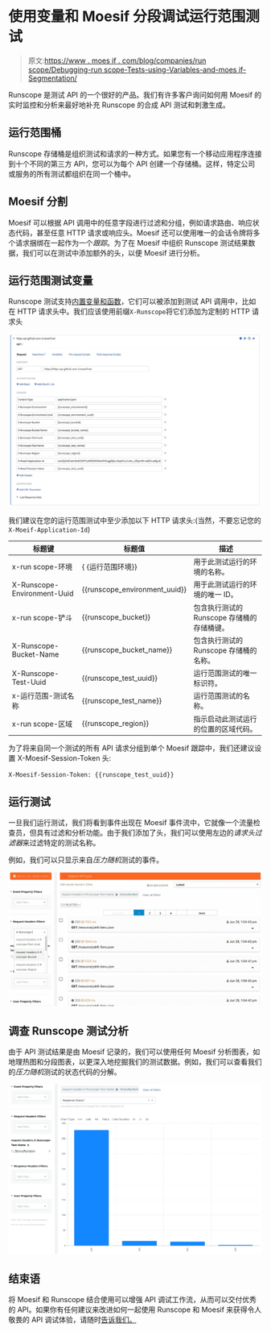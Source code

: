# 使用变量和 Moesif 分段调试运行范围测试

> 原文:[https://www . moes if . com/blog/companies/run scope/Debugging-run scope-Tests-using-Variables-and-moes if-Segmentation/](https://www.moesif.com/blog/companies/runscope/Debugging-Runscope-Tests-using-Variables-and-Moesif-Segmentation/)

Runscope 是测试 API 的一个很好的产品。我们有许多客户询问如何用 Moesif 的实时监控和分析来最好地补充 Runscope 的合成 API 测试和刺激生成。

## 运行范围桶

Runscope 存储桶是组织测试和请求的一种方式。如果您有一个移动应用程序连接到十个不同的第三方 API，您可以为每个 API 创建一个存储桶。这样，特定公司或服务的所有测试都组织在同一个桶中。

## Moesif 分割

Moesif 可以根据 API 调用中的任意字段进行过滤和分组，例如请求路由、响应状态代码，甚至任意 HTTP 请求或响应头。Moesif 还可以使用唯一的会话令牌将多个请求捆绑在一起作为一个*跟踪*。为了在 Moesif 中组织 Runscope 测试结果数据，我们可以在测试中添加额外的头，以便 Moesif 进行分析。

## 运行范围测试变量

Runscope 测试支持[内置变量和函数](https://www.runscope.com/docs/api-testing/variables)，它们可以被添加到测试 API 调用中，比如在 HTTP 请求头中。我们应该使用前缀`X-Runscope`将它们添加为定制的 HTTP 请求头

![Runscope test editor](img/e436e6ea398fd2af78e56eb1157dbd75.png)

我们建议在您的运行范围测试中至少添加以下 HTTP 请求头:(当然，不要忘记您的`X-Moeif-Application-Id`)

| 标题键 | 标题值 | 描述 |
| --- | --- | --- |
| x-run scope-环境 | { {运行范围环境}} | 用于此测试运行的环境的名称。 |
| X-Runscope-Environment-Uuid | {{runscope_environment_uuid}} | 用于此测试运行的环境的唯一 ID。 |
| x-run scope-铲斗 | {{runscope_bucket}} | 包含执行测试的 Runscope 存储桶的存储桶键。 |
| X-Runscope-Bucket-Name | {{runscope_bucket_name}} | 包含执行测试的 Runscope 存储桶的名称。 |
| X-Runscope-Test-Uuid | {{runscope_test_uuid}} | 运行范围测试的唯一标识符。 |
| x-运行范围-测试名称 | {{runscope_test_name}} | 运行范围测试的名称。 |
| x-run scope-区域 | {{runscope_region}} | 指示启动此测试运行的位置的区域代码。 |

为了将来自同一个测试的所有 API 请求分组到单个 Moesif 跟踪中，我们还建议设置 X-Moesif-Session-Token 头:

`X-Moesif-Session-Token: {{runscope_test_uuid}}`

## 运行测试

一旦我们运行测试，我们将看到事件出现在 Moesif 事件流中，它就像一个流量检查员，但具有过滤和分析功能。由于我们添加了头，我们可以使用左边的*请求头过滤器*来过滤特定的测试名称。

例如，我们可以只显示来自*压力随机*测试的事件。

![Runscope test editor](img/137ae23aaa9692e90aced7a62044543b.png)

## 调查 Runscope 测试分析

由于 API 测试结果是由 Moesif 记录的，我们可以使用任何 Moesif 分析图表，如地理热图和分段图表，以更深入地挖掘我们的测试数据。例如，我们可以查看我们的*压力随机*测试的状态代码的分解。

![Runscope test editor](img/44fc6e3ad716d2982bbccf2b60c6e081.png)

## 结束语

将 Moesif 和 Runscope 结合使用可以增强 API 调试工作流，从而可以交付优秀的 API。如果你有任何建议来改进如何一起使用 Runscope 和 Moesif 来获得令人敬畏的 API 调试体验，请随时[告诉我们。](mailto:team@moesif.com)